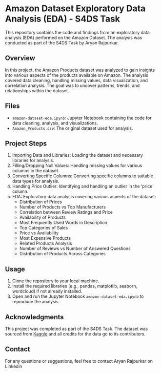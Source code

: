 # Amazon Dataset Exploratory Data Analysis (EDA) - S4DS Task

This repository contains the code and findings from an exploratory data analysis (EDA) performed on the Amazon Dataset. The analysis was conducted as part of the S4DS Task by Aryan Rajpurkar.

## Overview

In this project, the Amazon Products dataset was analyzed to gain insights into various aspects of the products available on Amazon. The analysis covered data cleaning, handling missing values, data visualization, and correlation analysis. The goal was to uncover patterns, trends, and relationships within the dataset.

## Files

- `amazon-dataset-eda.ipynb`: Jupyter Notebook containing the code for data cleaning, analysis, and visualizations.
- `Amazon_Products.csv`: The original dataset used for analysis.

## Project Steps

1. Importing Data and Libraries: Loading the dataset and necessary libraries for analysis.
2. Filling/Dropping Null Values: Handling missing values for various columns in the dataset.
3. Converting Specific Columns: Converting specific columns to suitable data types for analysis.
4. Handling Price Outlier: Identifying and handling an outlier in the 'price' column.
5. EDA: Exploratory data analysis covering various aspects of the dataset:
   - Distribution of Prices
   - Number of Products vs Top Manufacturers
   - Correlation between Review Ratings and Price
   - Availability of Products
   - Most Frequently Used Words in Description
   - Top Categories of Sales
   - Price vs Availability
   - Most Expensive Products
   - Related Products Analysis
   - Number of Reviews vs Number of Answered Questions
   - Distribution of Products Across Categories

## Usage

1. Clone the repository to your local machine.
2. Install the required libraries (e.g., pandas, matplotlib, seaborn, wordcloud) if not already installed.
3. Open and run the Jupyter Notebook `amazon-dataset-eda.ipynb` to reproduce the analysis.

## Acknowledgments

This project was completed as part of the S4DS Task. The dataset was sourced from [Kaggle](https://www.kaggle.com/) and all credits for the data go to its contributors.

## Contact

For any questions or suggestions, feel free to contact Aryan Rajpurkar on Linkedin


